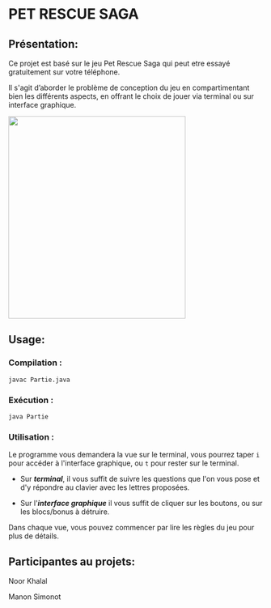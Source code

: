 
# PET RESCUE SAGA

## Présentation:
Ce projet est basé sur le jeu Pet Rescue Saga qui peut etre   essayé gratuitement sur votre
téléphone.

Il s'agit d’aborder le problème de conception du jeu 
en compartimentant bien les différents aspects, en offrant le choix de jouer via terminal ou sur interface graphique.


<img src="https://user-images.githubusercontent.com/73107891/221251351-3412e4b3-cfd1-4188-8ba0-6c9ba6bbb3db.png" width="350" height = "400">

## Usage:

### Compilation :
```
javac Partie.java
```


### Exécution :
```
java Partie
```

### Utilisation :
Le programme vous demandera la vue sur le terminal, vous pourrez taper `i` pour accéder à l'interface graphique,
ou `t` pour rester sur le terminal.

- Sur ***terminal***, il vous suffit de suivre les questions que l'on vous pose et d'y répondre au clavier avec
les lettres proposées.

- Sur l'***interface graphique*** il vous suffit de cliquer sur les boutons, ou sur les blocs/bonus à détruire.

Dans chaque vue, vous pouvez commencer par lire les règles du jeu pour plus de détails.


## Participantes au projets:
Noor Khalal

Manon Simonot
